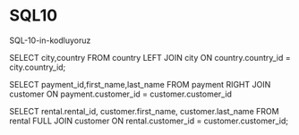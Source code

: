 # SQL10
SQL-10-in-kodluyoruz


SELECT city,country
FROM country
LEFT JOIN city 
ON country.country_id = city.country_id;

SELECT payment_id,first_name,last_name
FROM payment
RIGHT JOIN customer 
ON payment.customer_id = customer.customer_id

SELECT rental.rental_id, customer.first_name, customer.last_name
FROM rental
FULL JOIN customer
ON rental.customer_id = customer.customer_id;
